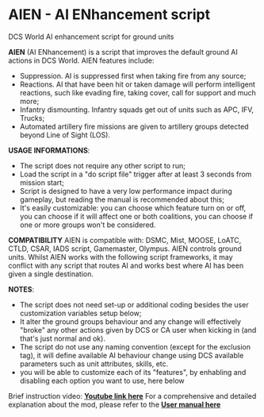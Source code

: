 # AIEN - AI ENhancement script
DCS World AI enhancement script for ground units

**AIEN** (AI ENhancement) is a script that improves the default ground AI actions in DCS World. AIEN features include: 
- Suppression. AI is suppressed first when taking fire from any source;
- Reactions. AI that have been hit or taken damage will perform intelligent reactions, such like evading fire, taking cover, call for support and much more;
- Infantry dismounting. Infantry squads get out of units such as APC, IFV, Trucks;
- Automated artillery fire missions are given to artillery groups detected beyond Line of Sight (LOS).

**USAGE INFORMATIONS**:
- The script does not require any other script to run;
- Load the script in a "do script file" trigger after at least 3 seconds from mission start;
- Script is designed to have a very low performance impact during gameplay, but reading the manual is recommended about this;
- It's easily customizable: you can choose which feature turn on or off, you can choose if it will affect one or both coalitions, you can choose if one or more groups won't be considered.

**COMPATIBILITY** 
AIEN is compatible with: DSMC, Mist, MOOSE, LoATC, CTLD, CSAR, IADS script, Gamemaster, Olympus.
AIEN controls ground units. Whilst AIEN works with the following script frameworks, it may conflict with any script that routes AI and works best where AI has been given a single destination.


**NOTES**:
- The script does not need set-up or additional coding besides the user customization variables setup below;
- It alter the ground groups behaviour and any change will effectively "broke" any other actions given by DCS or CA user when kicking in (and that's just normal and ok).
- The script do not use any naming convention (except for the exclusion tag), it will define available AI behaviour change using DCS available parameters such as unit attributes, skills, etc.
- you will be able to customize each of its "features", by enhabling and disabling each option you want to use, here below

Brief instruction video: [**Youtube link here**](https://youtu.be/bsbwFJlsmqg)
For a comprehensive and detailed explanation about the mod, please refer to the [**User manual here**](https://docs.google.com/document/d/1w7RJDScHOWXYcAAL94GIqnlTb_YtBNbuplIL_kLZ1dI/edit?usp=drive_link)
